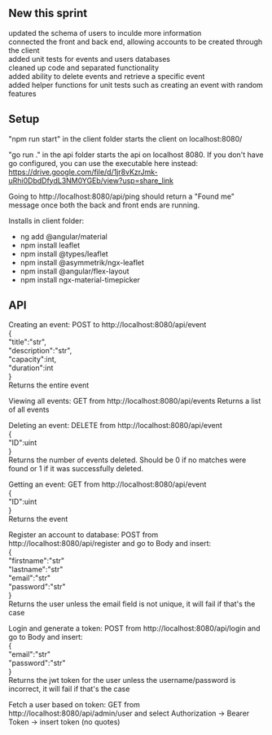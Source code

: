 ## New this sprint

updated the schema of users to inculde more information    
connected the front and back end, allowing accounts to be created through the client    
added unit tests for events and users databases    
cleaned up code and separated functionality    
added ability to delete events and retrieve a specific event    
added helper functions for unit tests such as creating an event with random features    


## Setup

"npm run start" in the client folder starts the client on localhost:8080/

"go run ." in the api folder starts the api on localhost 8080.
If you don't have go configured, you can use the executable here instead: https://drive.google.com/file/d/1jr8vKzrJmk-uRhi0DbdDfydL3NM0YGEb/view?usp=share_link

Going to http://localhost:8080/api/ping should return a "Found me" message once both the back and front ends are running.



Installs in client folder:
- ng add @angular/material
- npm install leaflet
- npm install @types/leaflet
- npm install @asymmetrik/ngx-leaflet
- npm install @angular/flex-layout
- npm install ngx-material-timepicker

## API

Creating an event: 
POST to http://localhost:8080/api/event  
{  
    "title":"str",  
    "description":"str",  
    "capacity":int,  
    "duration":int  
}  
Returns the entire event

Viewing all events:
GET from http://localhost:8080/api/events
Returns a list of all events

Deleting an event:
DELETE from http://localhost:8080/api/event  
{  
    "ID":uint  
}  
Returns the number of events deleted. Should be 0 if no matches were found or 1 if it was successfully deleted.

Getting an event:
GET from http://localhost:8080/api/event  
{  
    "ID":uint  
}  
Returns the event

Register an account to database:
POST from http://localhost:8080/api/register and go to Body and insert:  
{  
    "firstname":"str"  
    "lastname":"str"  
    "email":"str"  
    "password":"str"  
}  
Returns the user unless the email field is not unique, it will fail if that's the case

Login and generate a token:
POST from http://localhost:8080/api/login and go to Body and insert:  
{  
    "email":"str"  
    "password":"str"  
}  
Returns the jwt token for the user unless the username/password is incorrect, it will fail if that's the case

Fetch a user based on token:
GET from http://localhost:8080/api/admin/user and select Authorization -> Bearer Token -> insert token (no quotes)

